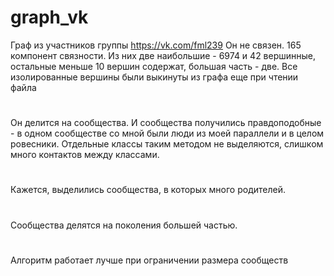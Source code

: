 # graph_vk
Граф из участников группы https://vk.com/fml239
Он не связен. 165 компонент связности. Из них две наибольшие - 6974 и 42 вершинные, остальные меньше 10 вершин содержат, большая часть - две. Все изолированные вершины были выкинуты из графа еще при чтении файла 
#
Он делится на сообщества. И сообщества получились правдоподобные - в одном сообществе со мной были люди из моей параллели и в целом ровесники. Отдельные классы таким методом не выделяются, слишком много контактов между классами.
#
Кажется, выделились сообщества, в которых много родителей.
#
Сообщества делятся на поколения большей частью.
# 
Алгоритм работает лучше при ограничении размера сообществ
